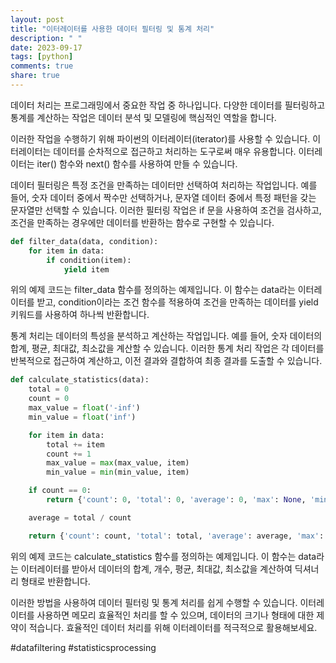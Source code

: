 ```yaml
---
layout: post
title: "이터레이터를 사용한 데이터 필터링 및 통계 처리"
description: " "
date: 2023-09-17
tags: [python]
comments: true
share: true
---
```


데이터 처리는 프로그래밍에서 중요한 작업 중 하나입니다. 다양한 데이터를 필터링하고 통계를 계산하는 작업은 데이터 분석 및 모델링에 핵심적인 역할을 합니다.

이러한 작업을 수행하기 위해 파이썬의 이터레이터(iterator)를 사용할 수 있습니다. 이터레이터는 데이터를 순차적으로 접근하고 처리하는 도구로써 매우 유용합니다. 이터레이터는 iter() 함수와 next() 함수를 사용하여 만들 수 있습니다.

데이터 필터링은 특정 조건을 만족하는 데이터만 선택하여 처리하는 작업입니다. 예를 들어, 숫자 데이터 중에서 짝수만 선택하거나, 문자열 데이터 중에서 특정 패턴을 갖는 문자열만 선택할 수 있습니다. 이러한 필터링 작업은 if 문을 사용하여 조건을 검사하고, 조건을 만족하는 경우에만 데이터를 반환하는 함수로 구현할 수 있습니다.

```python
def filter_data(data, condition):
    for item in data:
        if condition(item):
            yield item
```

위의 예제 코드는 filter_data 함수를 정의하는 예제입니다. 이 함수는 data라는 이터레이터를 받고, condition이라는 조건 함수를 적용하여 조건을 만족하는 데이터를 yield 키워드를 사용하여 하나씩 반환합니다.

통계 처리는 데이터의 특성을 분석하고 계산하는 작업입니다. 예를 들어, 숫자 데이터의 합계, 평균, 최대값, 최소값을 계산할 수 있습니다. 이러한 통계 처리 작업은 각 데이터를 반복적으로 접근하여 계산하고, 이전 결과와 결합하여 최종 결과를 도출할 수 있습니다.

```python
def calculate_statistics(data):
    total = 0
    count = 0
    max_value = float('-inf')
    min_value = float('inf')

    for item in data:
        total += item
        count += 1
        max_value = max(max_value, item)
        min_value = min(min_value, item)

    if count == 0:
        return {'count': 0, 'total': 0, 'average': 0, 'max': None, 'min': None}

    average = total / count

    return {'count': count, 'total': total, 'average': average, 'max': max_value, 'min': min_value}
```

위의 예제 코드는 calculate_statistics 함수를 정의하는 예제입니다. 이 함수는 data라는 이터레이터를 받아서 데이터의 합계, 개수, 평균, 최대값, 최소값을 계산하여 딕셔너리 형태로 반환합니다.

이러한 방법을 사용하여 데이터 필터링 및 통계 처리를 쉽게 수행할 수 있습니다. 이터레이터를 사용하면 메모리 효율적인 처리를 할 수 있으며, 데이터의 크기나 형태에 대한 제약이 적습니다. 효율적인 데이터 처리를 위해 이터레이터를 적극적으로 활용해보세요.

#datafiltering #statisticsprocessing